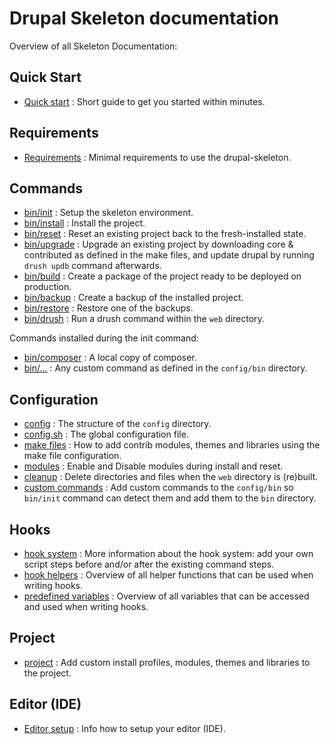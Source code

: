 # Drupal Skeleton documentation

Overview of all Skeleton Documentation:


## Quick Start
- [Quick start](quick-start.md) : Short guide to get you started within minutes.


## Requirements
- [Requirements](requirements.md) : Minimal requirements to use the
  drupal-skeleton.


## Commands
- [bin/init](command-init.md) : Setup the skeleton environment.
- [bin/install](command-install.md) : Install the project.
- [bin/reset](command-reset.md) : Reset an existing project back to the
  fresh-installed state.
- [bin/upgrade](command-upgrade.md) : Upgrade an existing project by downloading
  core & contributed as defined in the make files, and update drupal by running
  `drush updb` command afterwards.
- [bin/build](command-build.md) : Create a package of the project ready to be
  deployed on production.
- [bin/backup](command-backup.md) : Create a backup of the installed project.
- [bin/restore](command-restore.md) : Restore one of the backups.
- [bin/drush](command-drush.md) : Run a drush command within the `web`
  directory.

Commands installed during the init command:
- [bin/composer](https://getcomposer.org/) : A local copy of composer.
- [bin/...](config-bin.md) : Any custom command as defined in the `config/bin`
  directory.


## Configuration
- [config](config.md) : The structure of the `config` directory.
- [config.sh](config-config.md) : The global configuration file.
- [make files](config-make.md) : How to add contrib modules, themes and
  libraries using the make file configuration.
- [modules](config-modules.md) : Enable and Disable modules during install and
  reset.
- [cleanup](config-cleanup.md) : Delete directories and files when the `web`
  directory is (re)built.
- [custom commands](config-bin.md) : Add custom commands to the `config/bin` so
  `bin/init` command can detect them and add them to the `bin` directory.


## Hooks
- [hook system](hooks.md) : More information about the hook system: add
  your own script steps before and/or after the existing command steps.
- [hook helpers](hooks-helpers.md) : Overview of all helper functions that can
  be used when writing hooks.
- [predefined variables](hooks-variables.md) : Overview of all variables that
  can be accessed and used when writing hooks.


## Project
- [project](project.md) : Add custom install profiles, modules, themes and
  libraries to the project.


## Editor (IDE)
- [Editor setup](editor.md) : Info how to setup your editor (IDE).
